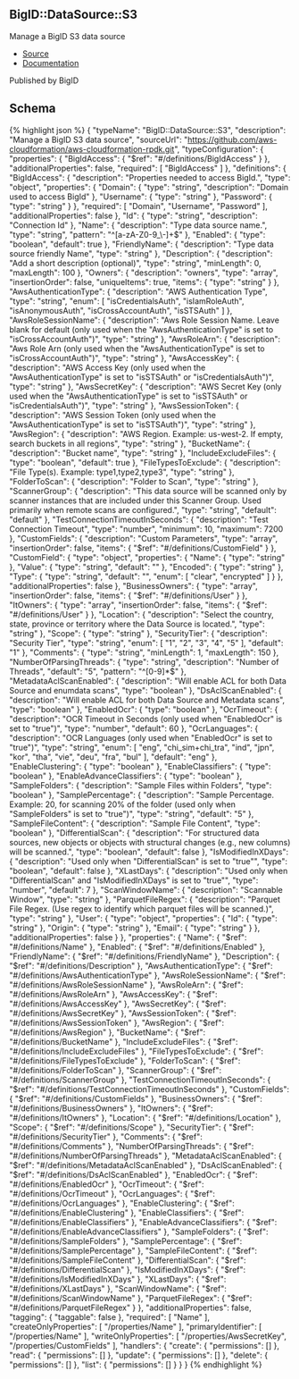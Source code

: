 
## BigID::DataSource::S3

Manage a BigID S3 data source

- [Source](https:&#x2F;&#x2F;github.com&#x2F;aws-cloudformation&#x2F;aws-cloudformation-rpdk.git) 
- [Documentation]()

Published by BigID

## Schema
{% highlight json %}
{
    "typeName": "BigID::DataSource::S3",
    "description": "Manage a BigID S3 data source",
    "sourceUrl": "https://github.com/aws-cloudformation/aws-cloudformation-rpdk.git",
    "typeConfiguration": {
        "properties": {
            "BigIdAccess": {
                "$ref": "#/definitions/BigIdAccess"
            }
        },
        "additionalProperties": false,
        "required": [
            "BigIdAccess"
        ]
    },
    "definitions": {
        "BigIdAccess": {
            "description": "Properties needed to access BigId.",
            "type": "object",
            "properties": {
                "Domain": {
                    "type": "string",
                    "description": "Domain used to access BigId"
                },
                "Username": {
                    "type": "string"
                },
                "Password": {
                    "type": "string"
                }
            },
            "required": [
                "Domain",
                "Username",
                "Password"
            ],
            "additionalProperties": false
        },
        "Id": {
            "type": "string",
            "description": "Connection Id"
        },
        "Name": {
            "description": "Type data source name.",
            "type": "string",
            "pattern": "^[a-zA-Z0-9_\\-]+$"
        },
        "Enabled": {
            "type": "boolean",
            "default": true
        },
        "FriendlyName": {
            "description": "Type data source friendly Name",
            "type": "string"
        },
        "Description": {
            "description": "Add a short description (optional)",
            "type": "string",
            "minLength": 0,
            "maxLength": 100
        },
        "Owners": {
            "description": "owners",
            "type": "array",
            "insertionOrder": false,
            "uniqueItems": true,
            "items": {
                "type": "string"
            }
        },
        "AwsAuthenticationType": {
            "description": "AWS Authentication Type",
            "type": "string",
            "enum": [
                "isCredentialsAuth",
                "isIamRoleAuth",
                "isAnonymousAuth",
                "isCrossAccountAuth",
                "isSTSAuth"
            ]
        },
        "AwsRoleSessionName": {
            "description": "Aws Role Session Name. Leave blank for default (only used when the \"AwsAuthenticationType\" is set to \"isCrossAccountAuth\")",
            "type": "string"
        },
        "AwsRoleArn": {
            "description": "Aws Role Arn (only used when the \"AwsAuthenticationType\" is set to \"isCrossAccountAuth\")",
            "type": "string"
        },
        "AwsAccessKey": {
            "description": "AWS Access Key (only used when the \"AwsAuthenticationType\" is set to \"isSTSAuth\" or \"isCredentialsAuth\")",
            "type": "string"
        },
        "AwsSecretKey": {
            "description": "AWS Secret Key (only used when the \"AwsAuthenticationType\" is set to \"isSTSAuth\" or \"isCredentialsAuth\")",
            "type": "string"
        },
        "AwsSessionToken": {
            "description": "AWS Session Token (only used when the \"AwsAuthenticationType\" is set to \"isSTSAuth\")",
            "type": "string"
        },
        "AwsRegion": {
            "description": "AWS Region. Example: us-west-2. If empty, search buckets in all regions",
            "type": "string"
        },
        "BucketName": {
            "description": "Bucket name",
            "type": "string"
        },
        "IncludeExcludeFiles": {
            "type": "boolean",
            "default": true
        },
        "FileTypesToExclude": {
            "description": "File Type(s). Example: type1,type2,type3",
            "type": "string"
        },
        "FolderToScan": {
            "description": "Folder to Scan",
            "type": "string"
        },
        "ScannerGroup": {
            "description": "This data source will be scanned only by scanner instances that are included under this Scanner Group. Used primarily when remote scans are configured.",
            "type": "string",
            "default": "default"
        },
        "TestConnectionTimeoutInSeconds": {
            "description": "Test Connection Timeout",
            "type": "number",
            "minimum": 10,
            "maximum": 7200
        },
        "CustomFields": {
            "description": "Custom Parameters",
            "type": "array",
            "insertionOrder": false,
            "items": {
                "$ref": "#/definitions/CustomField"
            }
        },
        "CustomField": {
            "type": "object",
            "properties": {
                "Name": {
                    "type": "string"
                },
                "Value": {
                    "type": "string",
                    "default": ""
                },
                "Encoded": {
                    "type": "string"
                },
                "Type": {
                    "type": "string",
                    "default": "",
                    "enum": [
                        "clear",
                        "encrypted"
                    ]
                }
            },
            "additionalProperties": false
        },
        "BusinessOwners": {
            "type": "array",
            "insertionOrder": false,
            "items": {
                "$ref": "#/definitions/User"
            }
        },
        "ItOwners": {
            "type": "array",
            "insertionOrder": false,
            "items": {
                "$ref": "#/definitions/User"
            }
        },
        "Location": {
            "description": "Select the country, state, province or territory where the Data Source is located.",
            "type": "string"
        },
        "Scope": {
            "type": "string"
        },
        "SecurityTier": {
            "description": "Security Tier",
            "type": "string",
            "enum": [
                "1",
                "2",
                "3",
                "4",
                "5"
            ],
            "default": "1"
        },
        "Comments": {
            "type": "string",
            "minLength": 1,
            "maxLength": 150
        },
        "NumberOfParsingThreads": {
            "type": "string",
            "description": "Number of Threads",
            "default": "5",
            "pattern": "^[0-9]*$"
        },
        "MetadataAclScanEnabled": {
            "description": "Will enable ACL for both Data Source and enumdata scans",
            "type": "boolean"
        },
        "DsAclScanEnabled": {
            "description": "Will enable ACL for both Data Source and Metadata scans",
            "type": "boolean"
        },
        "EnabledOcr": {
            "type": "boolean"
        },
        "OcrTimeout": {
            "description": "OCR Timeout in Seconds (only used when \"EnabledOcr\" is set to \"true\")",
            "type": "number",
            "default": 60
        },
        "OcrLanguages": {
            "description": "OCR Languages (only used when \"EnabledOcr\" is set to \"true\")",
            "type": "string",
            "enum": [
                "eng",
                "chi_sim+chi_tra",
                "ind",
                "jpn",
                "kor",
                "tha",
                "vie",
                "deu",
                "fra",
                "bul"
            ],
            "default": "eng"
        },
        "EnableClustering": {
            "type": "boolean"
        },
        "EnableClassifiers": {
            "type": "boolean"
        },
        "EnableAdvanceClassifiers": {
            "type": "boolean"
        },
        "SampleFolders": {
            "description": "Sample Files within Folders",
            "type": "boolean"
        },
        "SamplePercentage": {
            "description": "Sample Percentage. Example: 20, for scanning 20% of the folder (used only when \"SampleFolders\" is set to \"true\")",
            "type": "string",
            "default": "5"
        },
        "SampleFileContent": {
            "description": "Sample File Content",
            "type": "boolean"
        },
        "DifferentialScan": {
            "description": "For structured data sources, new objects or objects with structural changes (e.g., new columns) will be scanned.",
            "type": "boolean",
            "default": false
        },
        "IsModifiedInXDays": {
            "description": "Used only when \"DifferentialScan\" is set to \"true\"",
            "type": "boolean",
            "default": false
        },
        "XLastDays": {
            "description": "Used only when \"DifferentialScan\" and \"IsModifiedInXDays\" is set to \"true\"",
            "type": "number",
            "default": 7
        },
        "ScanWindowName": {
            "description": "Scannable Window",
            "type": "string"
        },
        "ParquetFileRegex": {
            "description": "Parquet File Regex. (Use regex to identify which parquet files will be scanned.)",
            "type": "string"
        },
        "User": {
            "type": "object",
            "properties": {
                "Id": {
                    "type": "string"
                },
                "Origin": {
                    "type": "string"
                },
                "Email": {
                    "type": "string"
                }
            },
            "additionalProperties": false
        }
    },
    "properties": {
        "Name": {
            "$ref": "#/definitions/Name"
        },
        "Enabled": {
            "$ref": "#/definitions/Enabled"
        },
        "FriendlyName": {
            "$ref": "#/definitions/FriendlyName"
        },
        "Description": {
            "$ref": "#/definitions/Description"
        },
        "AwsAuthenticationType": {
            "$ref": "#/definitions/AwsAuthenticationType"
        },
        "AwsRoleSessionName": {
            "$ref": "#/definitions/AwsRoleSessionName"
        },
        "AwsRoleArn": {
            "$ref": "#/definitions/AwsRoleArn"
        },
        "AwsAccessKey": {
            "$ref": "#/definitions/AwsAccessKey"
        },
        "AwsSecretKey": {
            "$ref": "#/definitions/AwsSecretKey"
        },
        "AwsSessionToken": {
            "$ref": "#/definitions/AwsSessionToken"
        },
        "AwsRegion": {
            "$ref": "#/definitions/AwsRegion"
        },
        "BucketName": {
            "$ref": "#/definitions/BucketName"
        },
        "IncludeExcludeFiles": {
            "$ref": "#/definitions/IncludeExcludeFiles"
        },
        "FileTypesToExclude": {
            "$ref": "#/definitions/FileTypesToExclude"
        },
        "FolderToScan": {
            "$ref": "#/definitions/FolderToScan"
        },
        "ScannerGroup": {
            "$ref": "#/definitions/ScannerGroup"
        },
        "TestConnectionTimeoutInSeconds": {
            "$ref": "#/definitions/TestConnectionTimeoutInSeconds"
        },
        "CustomFields": {
            "$ref": "#/definitions/CustomFields"
        },
        "BusinessOwners": {
            "$ref": "#/definitions/BusinessOwners"
        },
        "ItOwners": {
            "$ref": "#/definitions/ItOwners"
        },
        "Location": {
            "$ref": "#/definitions/Location"
        },
        "Scope": {
            "$ref": "#/definitions/Scope"
        },
        "SecurityTier": {
            "$ref": "#/definitions/SecurityTier"
        },
        "Comments": {
            "$ref": "#/definitions/Comments"
        },
        "NumberOfParsingThreads": {
            "$ref": "#/definitions/NumberOfParsingThreads"
        },
        "MetadataAclScanEnabled": {
            "$ref": "#/definitions/MetadataAclScanEnabled"
        },
        "DsAclScanEnabled": {
            "$ref": "#/definitions/DsAclScanEnabled"
        },
        "EnabledOcr": {
            "$ref": "#/definitions/EnabledOcr"
        },
        "OcrTimeout": {
            "$ref": "#/definitions/OcrTimeout"
        },
        "OcrLanguages": {
            "$ref": "#/definitions/OcrLanguages"
        },
        "EnableClustering": {
            "$ref": "#/definitions/EnableClustering"
        },
        "EnableClassifiers": {
            "$ref": "#/definitions/EnableClassifiers"
        },
        "EnableAdvanceClassifiers": {
            "$ref": "#/definitions/EnableAdvanceClassifiers"
        },
        "SampleFolders": {
            "$ref": "#/definitions/SampleFolders"
        },
        "SamplePercentage": {
            "$ref": "#/definitions/SamplePercentage"
        },
        "SampleFileContent": {
            "$ref": "#/definitions/SampleFileContent"
        },
        "DifferentialScan": {
            "$ref": "#/definitions/DifferentialScan"
        },
        "IsModifiedInXDays": {
            "$ref": "#/definitions/IsModifiedInXDays"
        },
        "XLastDays": {
            "$ref": "#/definitions/XLastDays"
        },
        "ScanWindowName": {
            "$ref": "#/definitions/ScanWindowName"
        },
        "ParquetFileRegex": {
            "$ref": "#/definitions/ParquetFileRegex"
        }
    },
    "additionalProperties": false,
    "tagging": {
        "taggable": false
    },
    "required": [
        "Name"
    ],
    "createOnlyProperties": [
        "/properties/Name"
    ],
    "primaryIdentifier": [
        "/properties/Name"
    ],
    "writeOnlyProperties": [
        "/properties/AwsSecretKey",
        "/properties/CustomFields"
    ],
    "handlers": {
        "create": {
            "permissions": []
        },
        "read": {
            "permissions": []
        },
        "update": {
            "permissions": []
        },
        "delete": {
            "permissions": []
        },
        "list": {
            "permissions": []
        }
    }
}
{% endhighlight %}

